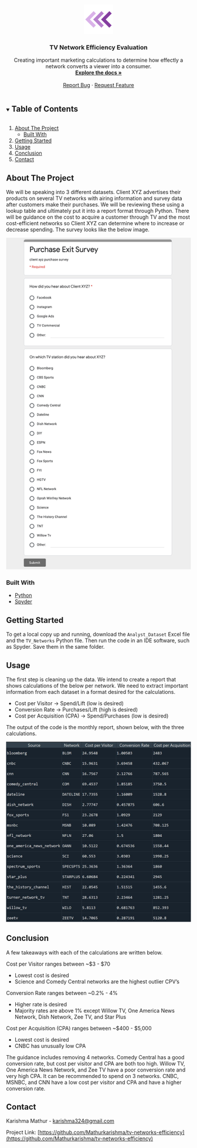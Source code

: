 <!-- PROJECT LOGO -->
<p align="center">
    <img src="images/logo.png" alt="Logo" width="80" height="80">
  </a>

  <h3 align="center">TV Network Efficiency Evaluation</h3>

  <p align="center">
    Creating important marketing calculations to determine how effectly a network converts a viewer into a consumer.
    <br />
    <a href="https://github.com/Mathurkarishma/tv-networks-efficiency"><strong>Explore the docs »</strong></a>
    <br />
    <br />
    <a href="https://github.com/Mathurkarishma/tv-networks-efficiency/issues">Report Bug</a>
    ·
    <a href="https://github.com/Mathurkarishma/tv-networks-efficiency/issues">Request Feature</a>
  </p>
</p>



<!-- TABLE OF CONTENTS -->
<details open="open">
  <summary><h2 style="display: inline-block">Table of Contents</h2></summary>
  <ol>
    <li>
      <a href="#about-the-project">About The Project</a>
      <ul>
        <li><a href="#built-with">Built With</a></li>
      </ul>
    </li>
    <li>
      <a href="#getting-started">Getting Started</a>
    </li>
    <li><a href="#usage">Usage</a></li>
    <li><a href="#conclusion">Conclusion</a></li>
    <li><a href="#contact">Contact</a></li>
  </ol>
</details>



<!-- ABOUT THE PROJECT -->
## About The Project

We will be speaking into 3 different datasets.  Client XYZ advertises their products on several TV networks with airing information and survey data after customers make their purchases.  We will be reviewing these using a lookup table and ultimately put it into a report format through Python.  There will be guidance on the cost to acquire a customer through TV and the most cost-efficient networks so Client XYZ can determine where to increase or decrease spending.  The survey looks like the below image.

<img src="images/survey.png" alt="survey">


### Built With

* [Python](https://www.python.org/)
* [Spyder](https://www.spyder-ide.org/)


<!-- GETTING STARTED -->
## Getting Started

To get a local copy up and running, download the `Analyst_Dataset` Excel file and the `TV_Networks` Python file. Then run the code in an IDE software, such as Spyder.  Save them in the same folder.

<!-- USAGE EXAMPLES -->
## Usage

The first step is cleaning up the data.  We intend to create a report that shows calculations of the below per network.  We need to extract important information from each dataset in a format desired for the calculations.

* Cost per Visitor -> Spend/Lift (low is desired)
* Conversion Rate -> Purchases/Lift (high is desired)
* Cost per Acquisition (CPA) -> Spend/Purchases (low is desired)

The output of the code is the monthly report, shown below, with the three calculations.

<img src="images/report.JPG" alt="report">

<!-- CONCLUSION -->
## Conclusion

A few takeaways with each of the calculations are written below.

Cost per Visitor ranges between ~$3 - $70
* Lowest cost is desired
* Science and Comedy Central networks are the highest outlier CPV’s

Conversion Rate ranges between ~0.2% - 4%
* Higher rate is desired
* Majority rates are above 1% except Willow TV, One America News Network, Dish Network, Zee TV, and Star Plus

Cost per Acquisition (CPA) ranges between ~$400 - $5,000
* Lowest cost is desired
* CNBC has unusually low CPA

The guidance includes removing 4 networks.  Comedy Central has a good conversion rate, but cost per visitor and CPA are both too high.  Willow TV, One America News Network, and Zee TV have a poor conversion rate and very high CPA.  It can be recommended to spend on 3 networks.  CNBC, MSNBC, and CNN have a low cost per visitor and CPA and have a higher conversion rate.

<!-- CONTACT -->
## Contact

Karishma Mathur - karishma324@gmail.com

Project Link: [https://github.com/Mathurkarishma/tv-networks-efficiency](https://github.com/Mathurkarishma/tv-networks-efficiency)
